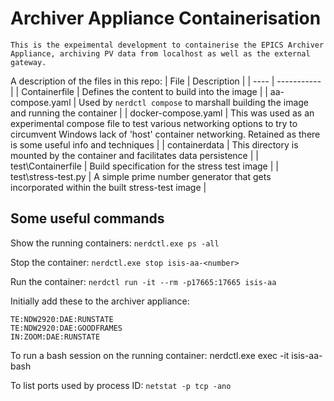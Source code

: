 # Archiver Appliance Containerisation
    This is the expeimental development to containerise the EPICS Archiver Appliance, archiving PV data from localhost as well as the external gateway.

A description of the files in this repo:
| File | Description |
| ---- | ----------- |
| Containerfile | Defines the content to build into the image |
| aa-compose.yaml | Used by `nerdctl compose` to marshall building the image and running the container  |
| docker-compose.yaml | This was used as an experimental compose file to test various networking options to try to circumvent Windows lack of 'host' container networking. Retained as there is some useful info and techniques |
| containerdata  | This directory is mounted by the container and facilitates data persistence  |
| test\Containerfile | Build specification for the stress test image |
| test\stress-test.py | A simple prime number generator that gets incorporated within the built stress-test image |

## Some useful commands
Show the running containers:
`nerdctl.exe ps -all`

Stop the container:
`nerdctl.exe stop isis-aa-<number>`

Run the container:
`nerdctl run -it --rm -p17665:17665 isis-aa`

Initially add these to the archiver appliance:
```
TE:NDW2920:DAE:RUNSTATE
TE:NDW2920:DAE:GOODFRAMES
IN:ZOOM:DAE:RUNSTATE
```

To run a bash session on the running container:
nerdctl.exe exec -it isis-aa-<number> bash

To list ports used by process ID:
`netstat -p tcp -ano`
